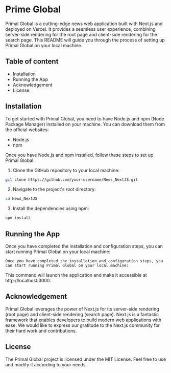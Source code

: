 # Prime Global

Primal Global is a cutting-edge news web application built with Next.js and deployed on Vercel. 
It provides a seamless user experience, combining server-side rendering for the root page and client-side rendering for the search page. This README will guide you through the process of setting up Primal Global on your local machine.

## Table of content

- Installation
- Running the App
- Acknowledgement
- License

## Installation

To get started with Primal Global, you need to have Node.js and npm (Node Package Manager) installed on your machine. You can download them from the official websites:

- Node.js
- npm

Once you have Node.js and npm installed, follow these steps to set up Primal Global:

1. Clone the GitHub repository to your local machine:
```bash
git clone https://github.com/your-username/News_NextJS.git
```

2. Navigate to the project's root directory:

```bash
cd News_NextJS
```

3. Install the dependencies using npm:
```bash
npm install
```


## Running the App

Once you have completed the installation and configuration steps, you can start running Primal Global on your local machine:

```bash'
Once you have completed the installation and configuration steps, you can start running Primal Global on your local machine:
```

This command will launch the application and make it accessible at http://localhost:3000.
## Acknowledgement
Primal Global leverages the power of Next.js for its server-side rendering (root page) and client-side rendering (search page). Next.js is a fantastic framework that enables developers to build modern web applications with ease. We would like to express our gratitude to the Next.js community for their hard work and contributions.

## License
The Primal Global project is licensed under the MIT License. Feel free to use and modify it according to your needs.
